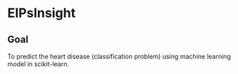 # EIPsInsight

## Goal 


To predict the heart disease (classification problem) using machine learning model in scikit-learn.

